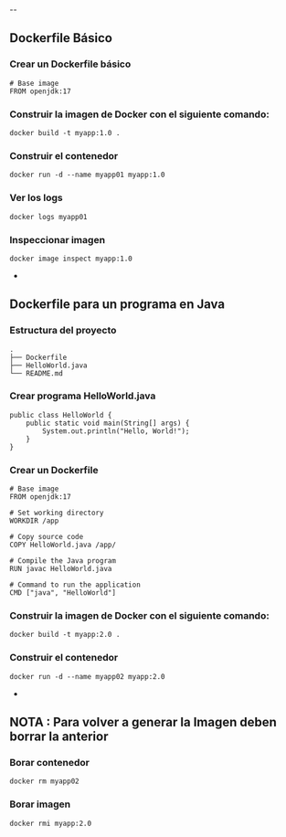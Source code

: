 --
## Dockerfile Básico

### Crear un Dockerfile básico
```
# Base image
FROM openjdk:17
```

### Construir la imagen de Docker con el siguiente comando:
```
docker build -t myapp:1.0 .
```

### Construir el contenedor
```
docker run -d --name myapp01 myapp:1.0 
```
### Ver los logs
```
docker logs myapp01
```

### Inspeccionar imagen
```
docker image inspect myapp:1.0
```

-
## Dockerfile para un programa en Java

### Estructura del proyecto
```
.
├── Dockerfile
├── HelloWorld.java
└── README.md
```

### Crear programa HelloWorld.java
```
public class HelloWorld {
    public static void main(String[] args) {
        System.out.println("Hello, World!");
    }
}
```

### Crear un Dockerfile
```
# Base image
FROM openjdk:17

# Set working directory
WORKDIR /app

# Copy source code
COPY HelloWorld.java /app/

# Compile the Java program
RUN javac HelloWorld.java

# Command to run the application
CMD ["java", "HelloWorld"]
```

### Construir la imagen de Docker con el siguiente comando:
```
docker build -t myapp:2.0 .
```

### Construir el contenedor
```
docker run -d --name myapp02 myapp:2.0 
```

-
## NOTA : Para volver a generar la Imagen deben borrar la anterior

### Borar contenedor
```
docker rm myapp02
```

### Borar imagen
```
docker rmi myapp:2.0
```